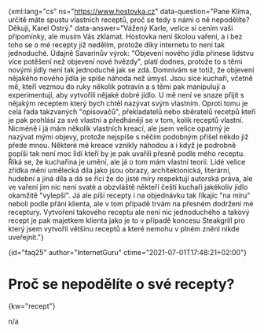 
{xml:lang="cs" ns="https://www.hostovka.cz" data-question="Pane Klíma, určitě máte spustu vlastních receptů, proč se tedy s námi o ně nepodělíte? Děkuji, Karel Ostrý." data-answer="Vážený Karle, velice si cením vaši připomínky, ale musím Vás zklamat. Hostovka není školou vaření, a i bez toho se o mé recepty již nedělím, protože díky internetu to není tak jednoduché. Údajně Savarinův výrok: "Objevení nového jídla přinese lidstvu více potěšení než objevení nové hvězdy", platí dodnes, protože to s těmi novými jídly není tak jednoduché jak se zdá. Domnívám se totiž, že objevení nějakého nového jídla je spíše náhoda než úmysl. Jsou sice kuchaři, včetně mě, kteří vezmou do ruky několik potravin a s těmi pak manipulují a experimentují, aby vytvořili nějaké dobré jídlo. U mě není ve snaze přijít s nějakým receptem který bych chtěl nazývat svým vlastním. Oproti tomu je celá řada takzvaných "opisovačů", překladatelů nebo sběratelů recetpů kteří je pak prohlásí za své vlastní a předhánějí se v tom, kolik receptů vlastní. Nicméně i já mám několik vlastních kreací, ale jsem velice opatrný je nazývat mými objevy, protože nejspíše s něčím podobným přišel někdo již přede mnou. Některé mé kreace vznikly náhodou a i když je podrobně popíši tak není moc lidí kteří by je pak uvařili přesně podle mého receptu. Říká se, že kuchařina je umění, ale já o tom mám vlastní teorii. Lidé velice zřídka mění umělecká díla jako jsou obrazy, architektonická, literární, hudební a jiná díla a dá se říci že do jisté míry respektují autorská práva, ale ve vaření jim nic není svaté a obzvláště někteří čeští kuchaři jakékoliv jídlo okamžitě "vylepší". Já ale píši recepty i na objednávku tak říkajíc "na míru" neboli podle přání klienta, ale v tom případě trvám na přesném dodržení mé receptury. Vytvoření takového receptu ale není nic jednoduchého a takový recept je pak majetkem klienta jako je to v případě koncesu Steakgrill pro který jsem vytvořil většinu receptů a které nemohu v plném znění nikde uveřejnit."}

{id="faq25" author="InternetGuru" ctime="2021-07-01T17:48:21+02:00"}

# Proč se nepodělíte o své recepty?

{kw="recept"}

n/a

